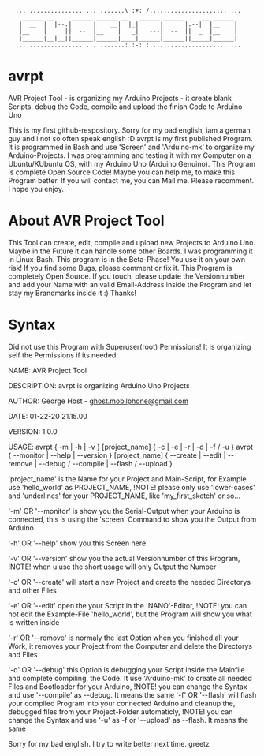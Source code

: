       ... ............... ... .......\ :+: /...................... ...
        ______ __     ______ ______ __   ______ ______     __ ______ 
       |  __  |  |--.|      |    __|  |_|      |      |.--|  |__    |
       |__    |     ||  --  |__    |   _|   ---|  --  ||  _  |__    |
       |______|__|__||______|______|____|______|______||_____|______|
      ... ............... ... .......: :-: :...................... ...

# avrpt
AVR Project Tool - is organizing my Arduino Projects - it create blank Scripts, debug the Code, compile and upload the finish Code to Arduino Uno

This is my first github-respository. Sorry for my bad english, iam a german guy and i not so often speak english :D
avrpt is my first published Program. It is programmed in Bash and use 'Screen' and 'Arduino-mk' to organize my Arduino-Projects. I was programming and testing it with my Computer on a Ubuntu/KUbuntu OS, with my Arduino Uno (Arduino Genuino).
This Program is complete Open Source Code! Maybe you can help me, to make this Program better.
If you will contact me, you can Mail me. Please recomment. I hope you enjoy.

# About AVR Project Tool
This Tool can create, edit, compile and upload new Projects to Arduino Uno. Maybe in the Future it can handle some other Boards. I was programming it in Linux-Bash. This program is in the Beta-Phase! You use it on your own risk!
If you find some Bugs, please comment or fix it. This Program is completely Open Source. If you touch, please update the Versionnumber and add your Name with an valid Email-Address inside the Program and let stay my Brandmarks inside it :)
Thanks!

# Syntax
Did not use this Program with Superuser(root) Permissions! It is organizing self the Permissions if its needed.

 NAME:            AVR Project Tool
 
 DESCRIPTION:     avrpt is organizing Arduino Uno Projects
 
 AUTHOR:          George Host - ghost.mobilphone@gmail.com
 
 DATE:            01-22-20	21.15.00
 
 VERSION:         1.0.0

 USAGE:           avrpt { -m | -h | -v } [project_name] { -c | -e | -r | -d | -f / -u }
                  avrpt { --monitor | --help | --version } [project_name] { --create | --edit | --remove | --debug / --compile | --flash / --upload }

'project_name' is the Name for your Project and Main-Script, for Example use 'hello_world' as PROJECT_NAME, !NOTE!  please only use 'lower-cases' and 'underlines' for your PROJECT_NAME, like 'my_first_sketch' or so...

'-m' OR '--monitor' is show you the Serial-Output when your Arduino is connected, this is using the 'screen' Command to show you the Output from Arduino

'-h' OR '--help' show you this Screen here

'-v' OR '--version' show you the actual Versionnumber of this Program, !NOTE!  when u use the short usage will only Output the Number

'-c' OR '--create' will start a new Project and create the needed Directorys and other Files

'-e' OR '--edit' open the your Script in the 'NANO'-Editor, !NOTE!  you can not edit the Example-File 'hello_world', but the Program will show you what is written inside

'-r' OR '--remove' is normaly the last Option when you finished all your Work, it removes your Project from the Computer and delete the Directorys and Files

'-d' OR '--debug' this Option is debugging your Script inside the Mainfile and complete compiling, the Code. It use 'Arduino-mk' to create all needed Files and Bootloader for your Arduino, !NOTE!  you can change the Syntax and use '--compile' as --debug. It means the same
'-f' OR '--flash' will flash your compiled Program into your connected Arduino and cleanup the, debugged files from your Project-Folder automaticly, !NOTE!  you can change the Syntax and use '-u' as -f or '--upload' as --flash. It means the same
              
Sorry for my bad english. I try to write better next time.
greetz
